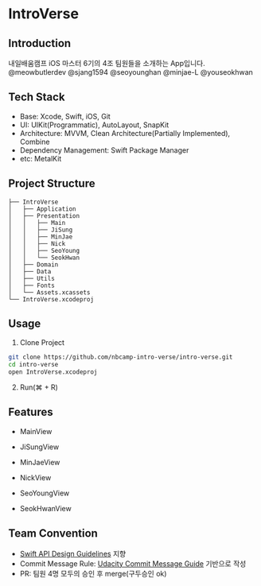 # IntroVerse

## Introduction

내일배움캠프 iOS 마스터 6기의 4조 팀원들을 소개하는 App입니다.<br>
@meowbutlerdev @sjang1594 @seoyounghan @minjae-L @youseokhwan

## Tech Stack

* Base: Xcode, Swift, iOS, Git
* UI: UIKit(Programmatic), AutoLayout, SnapKit
* Architecture: MVVM, Clean Architecture(Partially Implemented), Combine
* Dependency Management: Swift Package Manager
* etc: MetalKit

## Project Structure

```
├── IntroVerse
│   ├── Application
│   ├── Presentation
│   │   ├── Main
│   │   ├── JiSung
│   │   ├── MinJae
│   │   ├── Nick
│   │   ├── SeoYoung
│   │   └── SeokHwan
│   ├── Domain
│   ├── Data
│   ├── Utils
│   ├── Fonts
│   └── Assets.xcassets
└── IntroVerse.xcodeproj
```

## Usage

1. Clone Project

```bash
git clone https://github.com/nbcamp-intro-verse/intro-verse.git
cd intro-verse
open IntroVerse.xcodeproj
```

2. Run(⌘ + R)

## Features

* MainView

* JiSungView

* MinJaeView

* NickView

* SeoYoungView

* SeokHwanView

## Team Convention

* [Swift API Design Guidelines](https://www.swift.org/documentation/api-design-guidelines/) 지향
* Commit Message Rule: [Udacity Commit Message Guide](https://udacity.github.io/git-styleguide/) 기반으로 작성
* PR: 팀원 4명 모두의 승인 후 merge(구두승인 ok)
